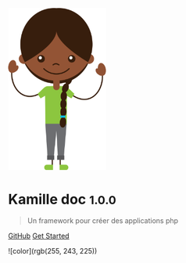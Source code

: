 <!-- _coverpage.md -->


<img src="image/kamille.png" alt="Drawing" style="width: 200px;"/>

# Kamille doc <small>1.0.0</small>

> Un framework pour créer des applications php



[GitHub](https://github.com/lingtalfi/Kamille)
[Get Started](#kamille)



![color](rgb(255, 243, 225))